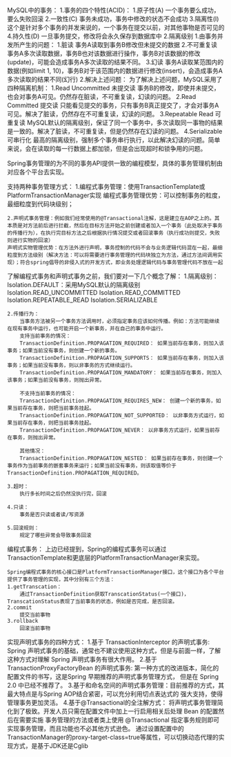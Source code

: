 MySQL中的事务：
1.事务的四个特性(ACID)：
	1.原子性(A)
		一个事务要么成功，要么失败回滚
	2.一致性(C)
		事务未成功，事务中修改的状态不会成功
	3.隔离性(I)
		这个是针对多个事务的并发来说的，一个事务在提交以前，对其他事物是否可见的
	4.持久性(D)
		一旦事务提交，修改将会永久保存到数据库中
2.隔离级别
	1.由事务并发所产生的问题：
		1.脏读
			事务A读取到事务B修改但未提交的数据
		2.不可重复读
			事务A多次读取数据，事务B也对该数据进行操作，事务B对该数据的修改(update)，可能会造成事务A多次读取的结果不同。
		3.幻读
			事务A读取某范围内的数据(例如limit 1, 10)，事务B对于该范围内的数据进行修改(insert)，会造成事务A多次读取的结果不同(幻行)
	2.解决上述问题：
		为了解决上述问题，MySQL采用了四种隔离机制：
		1.Read Uncommitted 未提交读
			事务B的修改，即使并未提交，也会对事务A可见。仍然存在脏读，不可重复读，幻读的问题。
		2.Read Committed 提交读
			只能看见提交的事务，只有事务B真正提交了，才会对事务A可见。解决了脏读，仍然存在不可重复读，幻读的问题。
		3.Repeatable Read 可重复读
			MySQL默认的隔离级别，保证了同一个事务中，多次读取同一事物的结果是一致的。解决了脏读，不可重复读，但是仍然存在幻读的问题。
		4.Serializable 可串行化
			最高的隔离级别，强制多个事务串行执行，以此解决幻读的问题。简单来说，会在读取的每一行数据上都加锁，但是会出现超时和锁争用的问题。

Spring事务管理的为不同的事务API提供一致的编程模型，具体的事务管理机制由对应各个平台去实现。

支持两种事务管理方式： 
	1.编程式事务管理：使用TransactionTemplate或PlatformTransactionManager实现
	编程式事务管理优势：可以控制事务的粒度，最细粒度到代码块级别；

	2.声明式事务管理：例如我们经常使用的@Transactional注解，这是建立在AOP之上的。其本质是对方法前后进行拦截，然后在目标方法开始之前创建或者加入一个事务（此处取决于事务的传播行为），在执行完目标方法之后根据执行情况提交或者回滚事务（执行成功则提交，失败则进行实物的回滚）
	声明式实物管理优势：在方法外进行声明，事务控制的代码不会与业务逻辑代码混在一起，最细粒度到方法级别（解决方法：可以将需要进行事务管理的代码块独立为方法，通过方法间调用实现）；符合spring倡导的非侵入式的开发方式，即业务处理逻辑代码与事务管理代码不放在一起


了解编程式事务和声明式事务之前，我们要对一下几个概念了解：
	1.隔离级别：
		Isolation.DEFAULT：采用MySQL默认的隔离级别
		Isolation.READ_UNCOMMITTED
		Isolation.READ_COMMITTED
		Isolation.REPEATABLE_READ
		Isolation.SERIALIZABLE

	2.传播行为：
		当事务方法被另一个事务方法调用时，必须指定事务应该如何传播。例如：方法可能继续在现有事务中运行，也可能开启一个新事务，并在自己的事务中运行。
		支持当前事务的情况：
		TransactionDefinition.PROPAGATION_REQUIRED： 如果当前存在事务，则加入该事务；如果当前没有事务，则创建一个新的事务。
		TransactionDefinition.PROPAGATION_SUPPORTS： 如果当前存在事务，则加入该事务；如果当前没有事务，则以非事务的方式继续运行。
		TransactionDefinition.PROPAGATION_MANDATORY： 如果当前存在事务，则加入该事务；如果当前没有事务，则抛出异常。
		
		不支持当前事务的情况：
		TransactionDefinition.PROPAGATION_REQUIRES_NEW： 创建一个新的事务，如果当前存在事务，则把当前事务挂起。
		TransactionDefinition.PROPAGATION_NOT_SUPPORTED： 以非事务方式运行，如果当前存在事务，则把当前事务挂起。
		TransactionDefinition.PROPAGATION_NEVER： 以非事务方式运行，如果当前存在事务，则抛出异常。

		其他情况：
		TransactionDefinition.PROPAGATION_NESTED： 如果当前存在事务，则创建一个事务作为当前事务的嵌套事务来运行；如果当前没有事务，则该取值等价于TransactionDefinition.PROPAGATION_REQUIRED。

	3.超时：
		执行多长时间之后仍然没执行完，回滚

	4.只读：
		事务是否只读或者读/写资源

	5.回滚规则：
		规定了哪些异常会导致事务回滚

编程式事务：
	上边已经提到，Spring的编程式事务可以通过TransactionTemplate和更底层的PlatformTransactionManager来实现。

	Spring编程式事务的核心接口是PlatformTransactionManager接口，这个接口为各个平台提供了事务管理的实现，其中分别有三个方法：
	1.getTranscation：
		通过TransactionDefinition获取TranscationStatus(一个接口)，TranscationStatus表现了当前事务的状态，例如是否完成，是否回滚。
	2.commit
		提交当前事物
	3.rollback
		回滚当前事物

实现声明式事务的四种方式：
	1.基于 TransactionInterceptor 的声明式事务: Spring 声明式事务的基础，通常也不建议使用这种方式，但是与前面一样，了解这种方式对理解 Spring 声明式事务有很大作用。
	2.基于 TransactionProxyFactoryBean 的声明式事务: 第一种方式的改进版本，简化的配置文件的书写，这是Spring 早期推荐的声明式事务管理方式，
	但是在 Spring 2.0 中已经不推荐了。
	3.基于<tx>和<aop>命名空间的声明式事务管理：目前推荐的方式，其最大特点是与Spring AOP结合紧密，可以充分利用切点表达式的
	强大支持，使得管理事务更加灵活。
	4.基于@Transactional的全注解方式： 将声明式事务管理简化到了极致。开发人员只需在配置文件中加上一行启用相关后处理 Bean 的配置然后在需要实施
	事务管理的方法或者类上使用 @Transactional 指定事务规则即可实现事务管理，而且功能也不必其他方式逊色。
	通过设置配置中的TransactionManager的proxy-target-class=true等属性，可以切换动态代理的实现方式，是基于JDK还是Cglib
